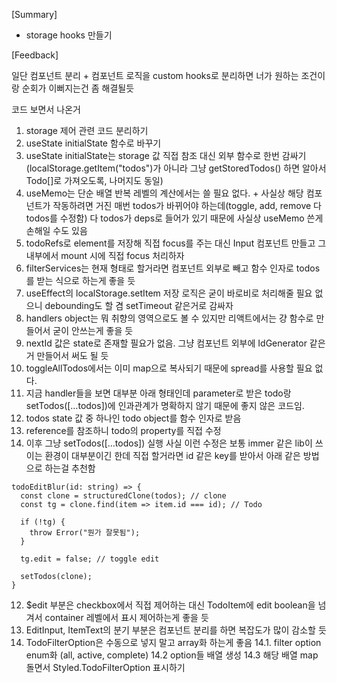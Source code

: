 [Summary]

- storage hooks 만들기

[Feedback]

일단 컴포넌트 분리 + 컴포넌트 로직을 custom hooks로 분리하면 너가 원하는 조건이랑 순회가 이뻐지는건 좀 해결될듯

코드 보면서 나온거

1. storage 제어 관련 코드 분리하기
2. useState initialState 함수로 바꾸기
3. useState initialState는 storage 값 직접 참조 대신 외부 함수로 한번 감싸기 (localStorage.getItem("todos")가 아니라 그냥 getStoredTodos() 하면 알아서 Todo[]로 가져오도록, 나머지도 동일)
4. useMemo는 단순 배열 반복 레벨의 계산에서는 쓸 필요 없다. + 사실상 해당 컴포넌트가 작동하려면 거진 매번 todos가 바뀌어야 하는데(toggle, add, remove 다 todos를 수정함) 다 todos가 deps로 들어가 있기 때문에 사실상 useMemo 쓴게 손해일 수도 있음
5. todoRefs로 element를 저장해 직접 focus를 주는 대신 Input 컴포넌트 만들고 그 내부에서 mount 시에 직접 focus 처리하자
6. filterServices는 현재 형태로 할거라면 컴포넌트 외부로 빼고 함수 인자로 todos를 받는 식으로 하는게 좋을 듯
7. useEffect의 localStorage.setItem 저장 로직은 굳이 바로비로 처리해줄 필요 없으니 debounding도 할 겸 setTimeout 같은거로 감싸자
8. handlers object는 뭐 취향의 영역으로도 볼 수 있지만 리액트에서는 걍 함수로 만들어서 굳이 안쓰는게 좋을 듯
9. nextId 값은 state로 존재할 필요가 없음. 그냥 컴포넌트 외부에 IdGenerator 같은거 만들어서 써도 될 듯
10. toggleAllTodos에서는 이미 map으로 복사되기 때문에 spread를 사용할 필요 없다.
11. 지금 handler들을 보면 대부분 아래 형태인데 parameter로 받은 todo랑 setTodos([…todos])에 인과관계가 명확하지 않기 때문에 좋지 않은 코드임.
12. todos state 값 중 하나인 todo object를 함수 인자로 받음
13. reference를 참조하니 todo의 property를 직접 수정
14. 이후 그냥 setTodos([…todos]) 실행
    사실 이런 수정은 보통 immer 같은 lib이 쓰이는 환경이 대부분이긴 한데 직접 할거라면 id 같은 key를 받아서 아래 같은 방법으로 하는걸 추천함

```
todoEditBlur(id: string) => {
  const clone = structuredClone(todos); // clone
  const tg = clone.find(item => item.id === id); // Todo

  if (!tg) {
    throw Error("뭔가 잘못됨");
  }

  tg.edit = false; // toggle edit

  setTodos(clone);
}
```

12. $edit 부분은 checkbox에서 직접 제어하는 대신 TodoItem에 edit boolean을 넘겨서 container 레벨에서 표시 제어하는게 좋을 듯
13. EditInput, ItemText의 분기 부분은 컴포넌트 분리를 하면 복잡도가 많이 감소할 듯
14. TodoFilterOption은 수동으로 넣지 말고 array화 하는게 좋음
    14.1. filter option enum화 (all, active, complete)
    14.2 option들 배열 생성
    14.3 해당 배열 map 돌면서 Styled.TodoFilterOption 표시하기
